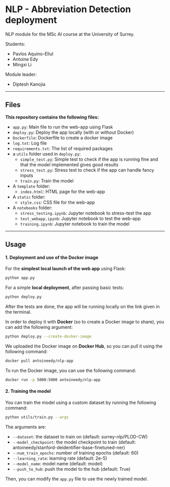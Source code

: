 # NLP - Abbreviation Detection deployment
NLP module for the MSc AI course at the University of Surrey.

Students:
* Pavlos Aquino-Ellul
* Antoine Edy
* Mingxi Li

Module leader:
* Diptesh Kanojia


----
## Files

__This repository contains the following files:__
- `app.py`: Main file to run the web-app using Flask
- `deploy.py`: Deploy the app locally (with or without Docker)
- `Dockerfile`: Dockerfile to create a docker image
- `log.txt`: Log file
- `requirements.txt`: The list of required packages
- a `utils` folder used in `deploy.py`:
    - `simple_test.py`: Simple test to check if the app is running fine and that the model implemented gives good results
    - `stress_test.py`: Stress test to check if the app can handle fancy inputs
    - `train.py`: Train the model
- A `template` folder:
    - `index.html`: HTML page for the web-app
- A `static` folder:
    - `style.css`: CSS file for the web-app
- A `notebooks` folder:
    - `stress_testing.ipynb`: Jupyter notebook to stress-test the app
    - `test_webapp.ipynb`: Jupyter notebook to test the web-app
    - `training.ipynb`: Jupyter notebook to train the model

----

## Usage

#### 1. Deployment and use of the Docker image

For the __simplest local launch of the web app__ using Flask:
```bash
python app.py
```

For a simple __local deployment__, after passing basic tests:
```bash
python deploy.py
```
After the tests are done, the app will be running locally on the link given in the terminal.

In order to deploy it with __Docker__ (so to create a Docker image to share), you can add the following argument:
```bash
python deploy.py --create-docker-image
```

We uploaded the Docker image on __Docker Hub__, so you can pull it using the following command:
```bash
docker pull antoineedy/nlp-app
```

To run the Docker image, you can use the following command:
```bash
docker run -p 5000:5000 antoineedy/nlp-app
```

#### 2. Training the model

You can train the model using a custom dataset by running the following command:
```bash
python utils/train.py --args
```
The arguments are:
* `--dataset`: the dataset to train on (default: surrey-nlp/PLOD-CW)
* `--model_checkpoint`: the model checkpoint to train (default: antoineedy/stanford-deidentifier-base-finetuned-ner)
* `--num_train_epochs`: number of training epochs (default: 60)
* `--learning_rate`: learning rate (default: 2e-5)
* `--model_name`: model name (default: model)
* `--push_to_hub`: push the model to the hub (default: True)

Then, you can modify the `app.py` file to use the newly trained model.
